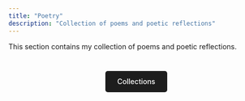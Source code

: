```yaml
---
title: "Poetry"
description: "Collection of poems and poetic reflections"
---
```


This section contains my collection of poems and poetic reflections.

<div class="poetry-buttons" style="margin-top: 2rem; text-align: center;">
  <a href="collections/" class="button" style="display: inline-block; background: #1d1d1d; color: white; padding: 0.8rem 1.5rem; margin: 0.5rem; text-decoration: none; border-radius: 0.3rem; font-weight: 500;">Collections</a>
</div>